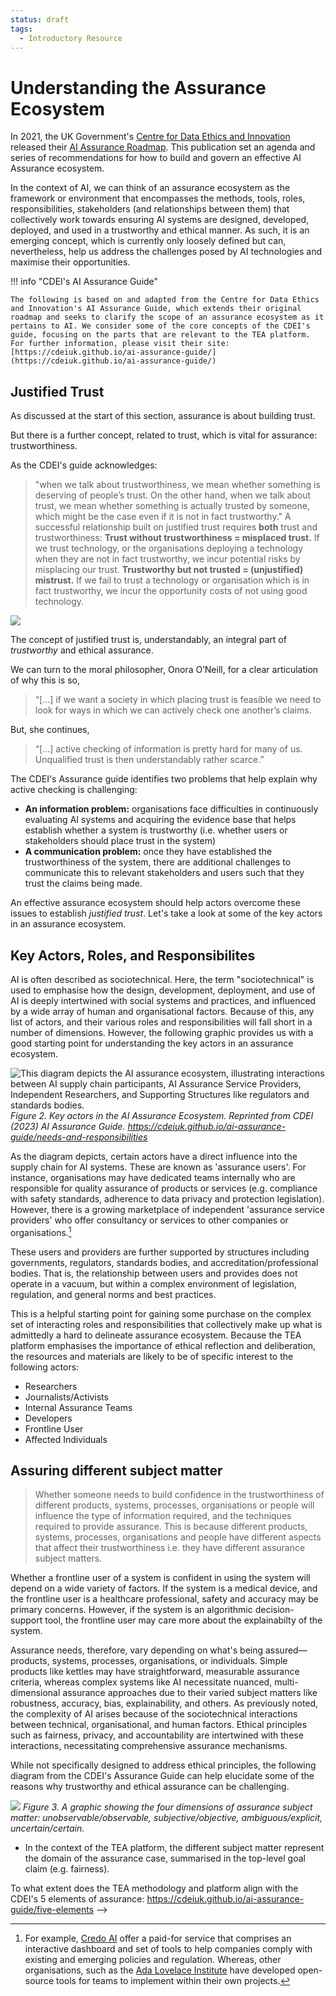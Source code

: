 ```yaml
---
status: draft
tags:
  - Introductory Resource
---
```


# Understanding the Assurance Ecosystem

In 2021, the UK Government's
[Centre for Data Ethics and Innovation](https://www.gov.uk/government/organisations/centre-for-data-ethics-and-innovation)
released their
[AI Assurance Roadmap](https://www.gov.uk/government/publications/the-roadmap-to-an-effective-ai-assurance-ecosystem).
This publication set an agenda and series of recommendations for how to build
and govern an effective AI Assurance ecosystem.

In the context of AI, we can think of an assurance ecosystem as the framework or
environment that encompasses the methods, tools, roles, responsibilities,
stakeholders (and relationships between them) that collectively work towards
ensuring AI systems are designed, developed, deployed, and used in a trustworthy
and ethical manner. As such, it is an emerging concept, which is currently only
loosely defined but can, nevertheless, help us address the challenges posed by
AI technologies and maximise their opportunities.

!!! info "CDEI's AI Assurance Guide"

    The following is based on and adapted from the Centre for Data Ethics and Innovation's AI Assurance Guide, which extends their original roadmap and seeks to clarify the scope of an assurance ecosystem as it pertains to AI. We consider some of the core concepts of the CDEI's guide, focusing on the parts that are relevant to the TEA platform. For further information, please visit their site: [https://cdeiuk.github.io/ai-assurance-guide/](https://cdeiuk.github.io/ai-assurance-guide/)

## Justified Trust

As discussed at the start of this section, assurance is about building trust.

But there is a further concept, related to trust, which is vital for assurance:
trustworthiness.

As the CDEI's guide acknowledges:

> "when we talk about trustworthiness, we mean whether something is deserving of
> people’s trust. On the other hand, when we talk about trust, we mean whether
> something is actually trusted by someone, which might be the case even if it
> is not in fact trustworthy." A successful relationship built on justified
> trust requires **both** trust and trustworthiness: **Trust without
> trustworthiness = misplaced trust.** If we trust technology, or the
> organisations deploying a technology when they are not in fact trustworthy, we
> incur potential risks by misplacing our trust. **Trustworthy but not trusted =
> (unjustified) mistrust.** If we fail to trust a technology or organisation
> which is in fact trustworthy, we incur the opportunity costs of not using good
> technology.

![](../assets/images/justified-trust.png)

The concept of justified trust is, understandably, an integral part of
_trustworthy_ and ethical assurance.

We can turn to the moral philosopher, Onora O’Neill, for a clear articulation of
why this is so,

> “[...] if we want a society in which placing trust is feasible we need to look
> for ways in which we can actively check one another’s claims.

But, she continues,

> “[...] active checking of information is pretty hard for many of us.
> Unqualified trust is then understandably rather scarce.”

The CDEI's Assurance guide identifies two problems that help explain why active
checking is challenging:

- **An information problem:** organisations face difficulties in continuously
  evaluating AI systems and acquiring the evidence base that helps establish
  whether a system is trustworthy (i.e. whether users or stakeholders should
  place trust in the system)
- **A communication problem:** once they have established the trustworthiness of
  the system, there are additional challenges to communicate this to relevant
  stakeholders and users such that they trust the claims being made.

An effective assurance ecosystem should help actors overcome these issues to
establish _justified trust_. Let's take a look at some of the key actors in an
assurance ecosystem.

## Key Actors, Roles, and Responsibilites

AI is often described as sociotechnical. Here, the term "sociotechnical" is used
to emphasise how the design, development, deployment, and use of AI is deeply
intertwined with social systems and practices, and influenced by a wide array of
human and organisational factors. Because of this, any list of actors, and their
various roles and responsibilities will fall short in a number of dimensions.
However, the following graphic provides us with a good starting point for
understanding the key actors in an assurance ecosystem.

![This diagram depicts the AI assurance ecosystem, illustrating interactions between AI supply chain participants, AI Assurance Service Providers, Independent Researchers, and Supporting Structures like regulators and standards bodies.](../assets/images/actors.png)
_Figure 2. Key actors in the AI Assurance Ecosystem. Reprinted from CDEI (2023)
AI Assurance Guide.
https://cdeiuk.github.io/ai-assurance-guide/needs-and-responsibilities_

As the diagram depicts, certain actors have a direct influence into the supply
chain for AI systems. These are known as 'assurance users'. For instance,
organisations may have dedicated teams internally who are responsible for
quality assurance of products or services (e.g. compliance with safety
standards, adherence to data privacy and protection legislation). However, there
is a growing marketplace of independent 'assurance service providers' who offer
consultancy or services to other companies or organisations.[^market]

These users and providers are further supported by structures including
governments, regulators, standards bodies, and accreditation/professional
bodies. That is, the relationship between users and provides does not operate in
a vacuum, but within a complex environment of legislation, regulation, and
general norms and best practices.

[^market]:
    For example, [Credo AI](https://www.credo.ai/) offer a paid-for service that
    comprises an interactive dashboard and set of tools to help companies comply
    with existing and emerging policies and regulation. Whereas, other
    organisations, such as the
    [Ada Lovelace Institute](https://www.adalovelaceinstitute.org/project/algorithmic-impact-assessment-healthcare/)
    have developed open-source tools for teams to implement within their own
    projects.

This is a helpful starting point for gaining some purchase on the complex set of
interacting roles and responsibilities that collectively make up what is
admittedly a hard to delineate assurance ecosystem. Because the TEA platform
emphasises the importance of ethical reflection and deliberation, the resources
and materials are likely to be of specific interest to the following actors:

- Researchers
- Journalists/Activists
- Internal Assurance Teams
- Developers
- Frontline User
- Affected Individuals

## Assuring different subject matter

> Whether someone needs to build confidence in the trustworthiness of different
> products, systems, processes, organisations or people will influence the type
> of information required, and the techniques required to provide assurance.
> This is because different products, systems, processes, organisations and
> people have different aspects that affect their trustworthiness i.e. they have
> different assurance subject matters.

Whether a frontline user of a system is confident in using the system will
depend on a wide variety of factors. If the system is a medical device, and the
frontline user is a healthcare professional, safety and accuracy may be primary
concerns. However, if the system is an algorithmic decision-support tool, the
frontline user may care more about the explainabilty of the system.

Assurance needs, therefore, vary depending on what's being assured—products,
systems, processes, organisations, or individuals. Simple products like kettles
may have straightforward, measurable assurance criteria, whereas complex systems
like AI necessitate nuanced, multi-dimensional assurance approaches due to their
varied subject matters like robustness, accuracy, bias, explainability, and
others. As previously noted, the complexity of AI arises because of the
sociotechnical interactions between technical, organisational, and human
factors. Ethical principles such as fairness, privacy, and accountability are
intertwined with these interactions, necessitating comprehensive assurance
mechanisms.

While not specifically designed to address ethical principles, the following
diagram from the CDEI's Assurance Guide can help elucidate some of the reasons
why trustworthy and ethical assurance can be challenging.

<!--  rewrite following summary

1. **Unobservable versus Observable**:
   - Unobservable aspects refer to elements that cannot be directly seen or measured but might have implications, like potential societal harms from AI systems.
   - Observable aspects are those that can be directly seen, measured, or experienced, like testing the accuracy of an AI system against a clear standard.

2. **Subjective versus Objective**:
   - Subjective aspects involve personal judgments or opinions, like deciding which definition of fairness to apply in assessing an AI system.
   - Objective aspects refer to measurable, factual bases that do not rely on personal feelings or interpretations, like measuring false positive or false negative rates.

3. **Ambiguous versus Explicit**:
   - Ambiguous aspects lack clarity or are open to multiple interpretations, requiring more judgement for assurance. For instance, qualitative assessments of societal impacts or algorithmic bias.
   - Explicit aspects are clear, defined, and often quantifiable, like the accuracy of an algorithm against a specific metric.

4. **Uncertain versus Certain**:
   - Uncertain aspects are characterized by doubt and unpredictability, like the potential broader societal impacts from AI deployment.
   - Certain aspects are clear and definite, allowing for more definitive assurance.

Now, regarding the assurance of ethical principles for AI:

1. **Unobservable versus Observable**: 
   - Ethical principles often concern values and norms, which might be unobservable directly. However, their operationalization could be observable through specific metrics or indicators, albeit imperfectly.

2. **Subjective versus Objective**: 
   - Ethical principles are fundamentally subjective as they're rooted in societal values, cultural norms, and individual beliefs. However, once a consensus is reached on certain ethical standards, their application can be approached in a more objective manner through established metrics.

3. **Ambiguous versus Explicit**: 
   - Ethical principles can be ambiguous due to differing interpretations and context-dependent nuances. Over time, through discourse and standardization, they may become more explicit, although some level of ambiguity is likely to remain.

4. **Uncertain versus Certain**: 
   - The impact and effectiveness of applying ethical principles are often uncertain due to the complex, dynamic nature of AI and its interaction with society. However, certain ethical benchmarks or standards can provide a level of certainty in evaluation.

The application of ethical principles in AI governance involves navigating these dimensions to ensure that the AI systems are developed and deployed responsibly. The challenge lies in translating abstract ethical principles into concrete practices and metrics for evaluation while acknowledging and addressing the inherent subjectivity, ambiguity, and uncertainty involved in ethical considerations.

-->

![](../assets/images/subject-matter.png) _Figure 3. A graphic showing the four
dimensions of assurance subject matter: unobservable/observable,
subjective/objective, ambiguous/explicit, uncertain/certain._

- In the context of the TEA platform, the different subject matter represent the
  domain of the assurance case, summarised in the top-level goal claim (e.g.
  fairness).

To what extent does the TEA methodology and platform align with the CDEI's 5
elements of assurance: https://cdeiuk.github.io/ai-assurance-guide/five-elements
-->
